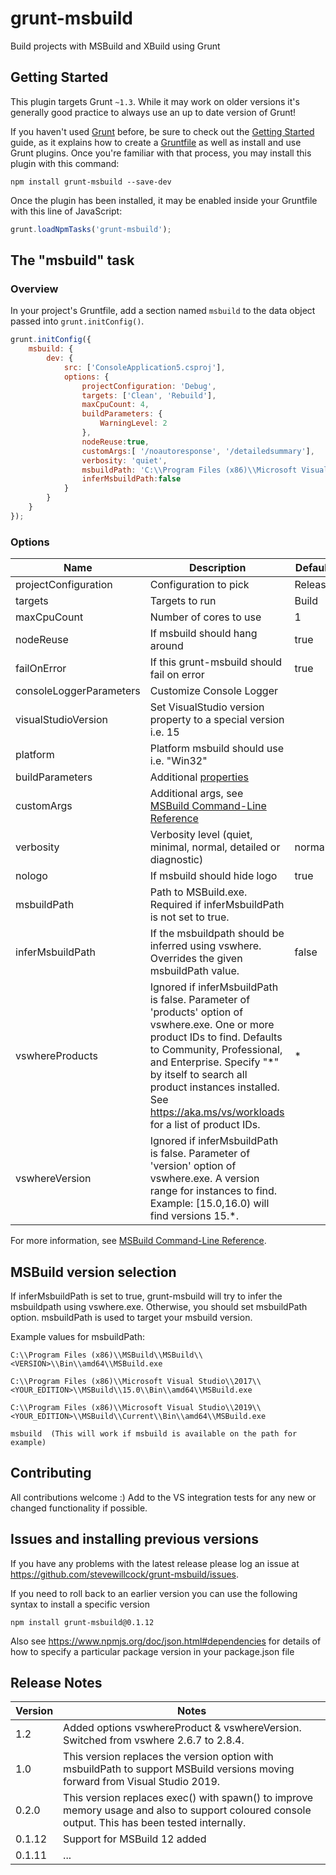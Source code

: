 # grunt-msbuild

Build projects with MSBuild and XBuild using Grunt

## Getting Started

This plugin targets Grunt `~1.3`. While it may work on older versions it's generally good practice to always use an up to date version of Grunt!

If you haven't used [Grunt](http://gruntjs.com/) before, be sure to check out the [Getting Started](http://gruntjs.com/getting-started) guide, as it explains how to create a [Gruntfile](http://gruntjs.com/sample-gruntfile) as well as install and use Grunt plugins. Once you're familiar with that process, you may install this plugin with this command:

```shell
npm install grunt-msbuild --save-dev
```

Once the plugin has been installed, it may be enabled inside your Gruntfile with this line of JavaScript:

```js
grunt.loadNpmTasks('grunt-msbuild');
```

## The "msbuild" task

### Overview

In your project's Gruntfile, add a section named `msbuild` to the data object passed into `grunt.initConfig()`.

```js
grunt.initConfig({
    msbuild: {
        dev: {
            src: ['ConsoleApplication5.csproj'],
            options: {
                projectConfiguration: 'Debug',
                targets: ['Clean', 'Rebuild'],
                maxCpuCount: 4,
                buildParameters: {
                    WarningLevel: 2
                },
                nodeReuse:true,
                customArgs:[ '/noautoresponse', '/detailedsummary'],
                verbosity: 'quiet',
                msbuildPath: 'C:\\Program Files (x86)\\Microsoft Visual Studio\\2019\\Community\\MSBuild\\Current\\Bin\\amd64\\MSBuild.exe',
                inferMsbuildPath:false
            }
        }
    }
});
```

### Options

| Name                    | Description               | Default
|------------------------ |-------------------------- | -------
| projectConfiguration    | Configuration to pick     | Release
| targets                 | Targets to run            | Build
| maxCpuCount             | Number of cores to use    | 1
| nodeReuse               | If msbuild should hang around    | true
| failOnError             | If this grunt-msbuild should fail on error | true
| consoleLoggerParameters | Customize Console Logger
| visualStudioVersion     | Set VisualStudio version property to a special version i.e. 15
| platform                | Platform msbuild should use i.e. "Win32"
| buildParameters         | Additional [properties](http://msdn.microsoft.com/en-us/library/ms171458.aspx)
| customArgs              | Additional args, see [MSBuild Command-Line Reference](http://msdn.microsoft.com/en-us/library/ms164311.aspx)
| verbosity               | Verbosity level (quiet, minimal, normal, detailed or diagnostic) | normal
| nologo                  | If msbuild should hide logo | true
| msbuildPath             | Path to MSBuild.exe. Required if inferMsbuildPath is not set to true.
| inferMsbuildPath        | If the msbuildpath should be inferred using vswhere. Overrides the given msbuildPath value. | false
| vswhereProducts  | Ignored if inferMsbuildPath is false. Parameter of 'products' option of vswhere.exe. One or more product IDs to find. Defaults to Community, Professional, and Enterprise. Specify "\*" by itself to search all product instances installed. See <https://aka.ms/vs/workloads> for a list of product IDs. | \*
| vswhereVersion  | Ignored if inferMsbuildPath is false. Parameter of 'version' option of vswhere.exe. A version range for instances to find. Example: [15.0,16.0) will find versions 15.\*.

For more information, see [MSBuild Command-Line Reference](http://msdn.microsoft.com/en-us/library/ms164311.aspx).

## MSBuild version selection

If inferMsbuildPath is set to true, grunt-msbuild will try to infer the msbuildpath using vswhere.exe.
Otherwise, you should set msbuildPath option. msbuildPath is used to target your msbuild version.

Example values for msbuildPath:

```shell
C:\\Program Files (x86)\\MSBuild\\MSBuild\\<VERSION>\\Bin\\amd64\\MSBuild.exe

C:\\Program Files (x86)\\Microsoft Visual Studio\\2017\\<YOUR_EDITION>\\MSBuild\\15.0\\Bin\\amd64\\MSBuild.exe

C:\\Program Files (x86)\\Microsoft Visual Studio\\2019\\<YOUR_EDITION>\\MSBuild\\Current\\Bin\\amd64\\MSBuild.exe

msbuild  (This will work if msbuild is available on the path for example)

```

## Contributing

All contributions welcome :) Add to the VS integration tests for any new or changed functionality if possible.

## Issues and installing previous versions

If you have any problems with the latest release please log an issue at <https://github.com/stevewillcock/grunt-msbuild/issues>.

If you need to roll back to an earlier version you can use the following syntax to install a specific version

```shell
npm install grunt-msbuild@0.1.12
```

Also see <https://www.npmjs.org/doc/json.html#dependencies> for details of how to specify a particular package version in your package.json file

## Release Notes

|Version| Notes|
|-------|------|
|1.2|Added options vswhereProduct & vswhereVersion. Switched from vswhere 2.6.7 to 2.8.4.
|1.0|This version replaces the version option with msbuildPath to support MSBuild versions moving forward from Visual Studio 2019.
|0.2.0|This version replaces exec() with spawn() to improve memory usage and also to support coloured console output. This has been tested internally.
|0.1.12|Support for MSBuild 12 added|
|0.1.11|...|

